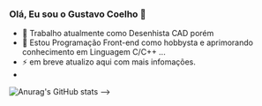 ### Olá, Eu sou o Gustavo Coelho 👋

- 🔭 Trabalho atualmente como Desenhista CAD porém
- 🌱 Estou Programação Front-end como hobbysta e aprimorando conhecimento em Linguagem C/C++ ...
- ⚡ em breve atualizo aqui com mais infomações. 
- <br>
![Anurag's GitHub stats](https://github-readme-stats.vercel.app/api?username=GustavoQC95)
-->
